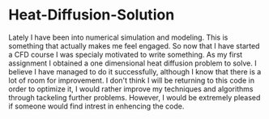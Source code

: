 # Heat-Diffusion-Solution

Lately I have been into numerical simulation and modeling. This is something that actually makes me feel engaged. So now that I have started a CFD course I was specialy motivated to write something. As my first assignment I obtained a one dimensional heat diffusion problem to solve. I believe I have managed to do it successfully, although I know that there is a lot of room for improvement. I don't think I will be returning to this code in order to optimize it, I would rather improve my techniques and algorithms through tackeling further problems. However, I would be extremely pleased if someone would find intrest in enhencing the code.
